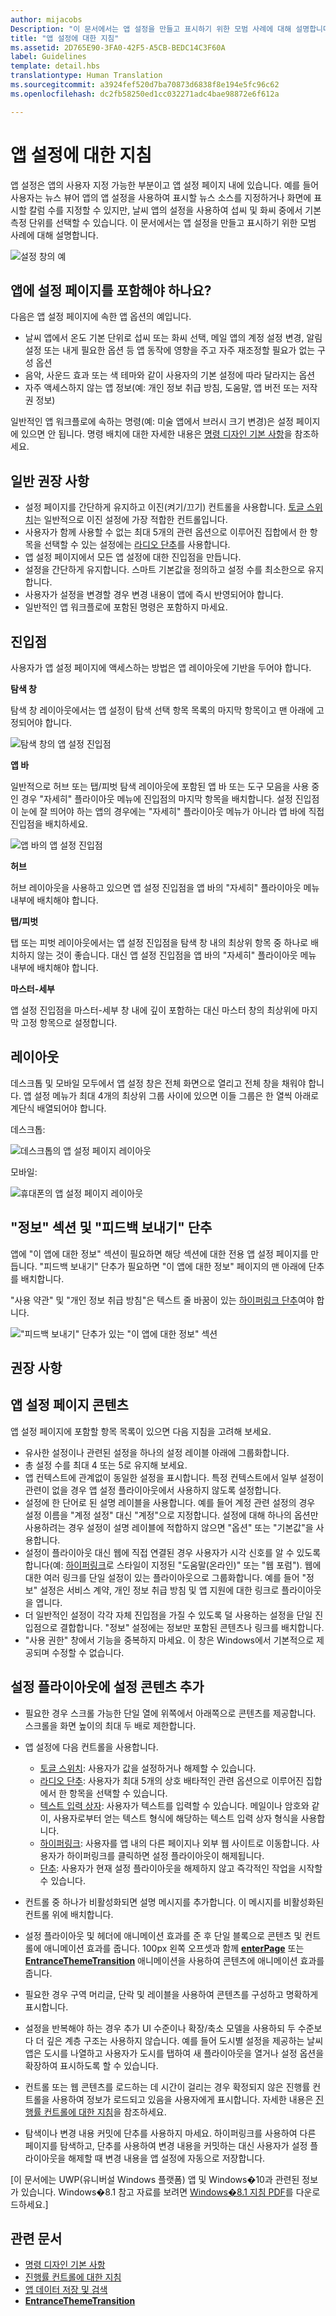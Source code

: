 ```yaml
---
author: mijacobs
Description: "이 문서에서는 앱 설정을 만들고 표시하기 위한 모범 사례에 대해 설명합니다."
title: "앱 설정에 대한 지침"
ms.assetid: 2D765E90-3FA0-42F5-A5CB-BEDC14C3F60A
label: Guidelines
template: detail.hbs
translationtype: Human Translation
ms.sourcegitcommit: a3924fef520d7ba70873d6838f8e194e5fc96c62
ms.openlocfilehash: dc2fb58250ed1cc032271adc4bae98872e6f612a

---
```



# <a name="guidelines-for-app-settings"></a>앱 설정에 대한 지침

앱 설정은 앱의 사용자 지정 가능한 부분이고 앱 설정 페이지 내에 있습니다. 예를 들어 사용자는 뉴스 뷰어 앱의 앱 설정을 사용하여 표시할 뉴스 소스를 지정하거나 화면에 표시할 칼럼 수를 지정할 수 있지만, 날씨 앱의 설정을 사용하여 섭씨 및 화씨 중에서 기본 측정 단위를 선택할 수 있습니다. 이 문서에서는 앱 설정을 만들고 표시하기 위한 모범 사례에 대해 설명합니다.

![설정 창의 예](images/app-settings.png)

## <a name="should-i-include-a-settings-page-in-my-app"></a>앱에 설정 페이지를 포함해야 하나요?

다음은 앱 설정 페이지에 속한 앱 옵션의 예입니다. 

-   날씨 앱에서 온도 기본 단위로 섭씨 또는 화씨 선택, 메일 앱의 계정 설정 변경, 알림 설정 또는 내게 필요한 옵션 등 앱 동작에 영향을 주고 자주 재조정할 필요가 없는 구성 옵션
-   음악, 사운드 효과 또는 색 테마와 같이 사용자의 기본 설정에 따라 달라지는 옵션
-   자주 액세스하지 않는 앱 정보(예: 개인 정보 취급 방침, 도움말, 앱 버전 또는 저작권 정보)

일반적인 앱 워크플로에 속하는 명령(예: 미술 앱에서 브러시 크기 변경)은 설정 페이지에 있으면 안 됩니다. 명령 배치에 대한 자세한 내용은 [명령 디자인 기본 사항](https://msdn.microsoft.com/library/windows/apps/dn958433)을 참조하세요.

## <a name="general-recommendations"></a>일반 권장 사항


-   설정 페이지를 간단하게 유지하고 이진(켜기/끄기) 컨트롤을 사용합니다. [토글 스위치](../controls-and-patterns/toggles.md)는 일반적으로 이진 설정에 가장 적합한 컨트롤입니다.
-   사용자가 함께 사용할 수 없는 최대 5개의 관련 옵션으로 이루어진 집합에서 한 항목을 선택할 수 있는 설정에는 [라디오 단추](../controls-and-patterns/radio-button.md)를 사용합니다.
-   앱 설정 페이지에서 모든 앱 설정에 대한 진입점을 만듭니다.
-   설정을 간단하게 유지합니다. 스마트 기본값을 정의하고 설정 수를 최소한으로 유지합니다.
-   사용자가 설정을 변경할 경우 변경 내용이 앱에 즉시 반영되어야 합니다.
-   일반적인 앱 워크플로에 포함된 명령은 포함하지 마세요.

## <a name="entry-point"></a>진입점


사용자가 앱 설정 페이지에 액세스하는 방법은 앱 레이아웃에 기반을 두어야 합니다.

**탐색 창**

탐색 창 레이아웃에서는 앱 설정이 탐색 선택 항목 목록의 마지막 항목이고 맨 아래에 고정되어야 합니다.

![탐색 창의 앱 설정 진입점](images/appsettings-entrypoint-navpane.png)

**앱 바**

일반적으로 허브 또는 탭/피벗 탐색 레이아웃에 포함된 앱 바 또는 도구 모음을 사용 중인 경우 "자세히" 플라이아웃 메뉴에 진입점의 마지막 항목을 배치합니다. 설정 진입점이 눈에 잘 띄어야 하는 앱의 경우에는 "자세히" 플라이아웃 메뉴가 아니라 앱 바에 직접 진입점을 배치하세요.

![앱 바의 앱 설정 진입점](images/appsettings-entrypoint-tabs.png)

**허브**

허브 레이아웃을 사용하고 있으면 앱 설정 진입점을 앱 바의 "자세히" 플라이아웃 메뉴 내부에 배치해야 합니다.

**탭/피벗**

탭 또는 피벗 레이아웃에서는 앱 설정 진입점을 탐색 창 내의 최상위 항목 중 하나로 배치하지 않는 것이 좋습니다. 대신 앱 설정 진입점을 앱 바의 "자세히" 플라이아웃 메뉴 내부에 배치해야 합니다.

**마스터-세부**

앱 설정 진입점을 마스터-세부 창 내에 깊이 포함하는 대신 마스터 창의 최상위에 마지막 고정 항목으로 설정합니다.

## <a name="layout"></a>레이아웃


데스크톱 및 모바일 모두에서 앱 설정 창은 전체 화면으로 열리고 전체 창을 채워야 합니다. 앱 설정 메뉴가 최대 4개의 최상위 그룹 사이에 있으면 이들 그룹은 한 열씩 아래로 계단식 배열되어야 합니다.

데스크톱:

![데스크톱의 앱 설정 페이지 레이아웃](images/appsettings-layout-navpane-desktop.png)

모바일:

![휴대폰의 앱 설정 페이지 레이아웃](images/appsettings-layout-navpane-mobile.png)

## <a name="about-section-and-give-feedback-button"></a>"정보" 섹션 및 "피드백 보내기" 단추


앱에 "이 앱에 대한 정보" 섹션이 필요하면 해당 섹션에 대한 전용 앱 설정 페이지를 만듭니다. "피드백 보내기" 단추가 필요하면 "이 앱에 대한 정보" 페이지의 맨 아래에 단추를 배치합니다.

"사용 약관" 및 "개인 정보 취급 방침"은 텍스트 줄 바꿈이 있는 [하이퍼링크 단추](../controls-and-patterns/hyperlinks.md)여야 합니다.

!["피드백 보내기" 단추가 있는 "이 앱에 대한 정보" 섹션](images/appsettings-about.png)

## <a name="recommendations"></a>권장 사항


## <a name="app-settings-page-content"></a>앱 설정 페이지 콘텐츠


앱 설정 페이지에 포함할 항목 목록이 있으면 다음 지침을 고려해 보세요.

-   유사한 설정이나 관련된 설정을 하나의 설정 레이블 아래에 그룹화합니다.
-   총 설정 수를 최대 4 또는 5로 유지해 보세요.
-   앱 컨텍스트에 관계없이 동일한 설정을 표시합니다. 특정 컨텍스트에서 일부 설정이 관련이 없을 경우 앱 설정 플라이아웃에서 사용하지 않도록 설정합니다.
-   설정에 한 단어로 된 설명 레이블을 사용합니다. 예를 들어 계정 관련 설정의 경우 설정 이름을 "계정 설정" 대신 "계정"으로 지정합니다. 설정에 대해 하나의 옵션만 사용하려는 경우 설정이 설명 레이블에 적합하지 않으면 "옵션" 또는 "기본값"을 사용합니다.
-   설정이 플라이아웃 대신 웹에 직접 연결된 경우 사용자가 시각 신호를 알 수 있도록 합니다(예: [하이퍼링크](../controls-and-patterns/hyperlinks.md)로 스타일이 지정된 "도움말(온라인)" 또는 "웹 포럼"). 웹에 대한 여러 링크를 단일 설정이 있는 플라이아웃으로 그룹화합니다. 예를 들어 "정보" 설정은 서비스 계약, 개인 정보 취급 방침 및 앱 지원에 대한 링크로 플라이아웃을 엽니다.
-   더 일반적인 설정이 각각 자체 진입점을 가질 수 있도록 덜 사용하는 설정을 단일 진입점으로 결합합니다. "정보" 설정에는 정보만 포함된 콘텐츠나 링크를 배치합니다.
-   "사용 권한" 창에서 기능을 중복하지 마세요. 이 창은 Windows에서 기본적으로 제공되며 수정할 수 없습니다.

##  <a name="add-settings-content-to-settings-flyouts"></a>설정 플라이아웃에 설정 콘텐츠 추가


-   필요한 경우 스크롤 가능한 단일 열에 위쪽에서 아래쪽으로 콘텐츠를 제공합니다. 스크롤을 화면 높이의 최대 두 배로 제한합니다.
-   앱 설정에 다음 컨트롤을 사용합니다.

    -   [토글 스위치](../controls-and-patterns/toggles.md): 사용자가 값을 설정하거나 해제할 수 있습니다.
    -   [라디오 단추](../controls-and-patterns/radio-button.md): 사용자가 최대 5개의 상호 배타적인 관련 옵션으로 이루어진 집합에서 한 항목을 선택할 수 있습니다.
    -   [텍스트 입력 상자](../controls-and-patterns/text-block.md): 사용자가 텍스트를 입력할 수 있습니다. 메일이나 암호와 같이, 사용자로부터 얻는 텍스트 형식에 해당하는 텍스트 입력 상자 형식을 사용합니다.
    -   [하이퍼링크](../controls-and-patterns/hyperlinks.md): 사용자를 앱 내의 다른 페이지나 외부 웹 사이트로 이동합니다. 사용자가 하이퍼링크를 클릭하면 설정 플라이아웃이 해제됩니다.
    -   [단추](../controls-and-patterns/buttons.md): 사용자가 현재 설정 플라이아웃을 해제하지 않고 즉각적인 작업을 시작할 수 있습니다.
-   컨트롤 중 하나가 비활성화되면 설명 메시지를 추가합니다. 이 메시지를 비활성화된 컨트롤 위에 배치합니다.
-   설정 플라이아웃 및 헤더에 애니메이션 효과를 준 후 단일 블록으로 콘텐츠 및 컨트롤에 애니메이션 효과를 줍니다. 100px 왼쪽 오프셋과 함께 [**enterPage**](https://msdn.microsoft.com/library/windows/apps/br212672) 또는 [**EntranceThemeTransition**](https://msdn.microsoft.com/library/windows/apps/br210288) 애니메이션을 사용하여 콘텐츠에 애니메이션 효과를 줍니다.
-   필요한 경우 구역 머리글, 단락 및 레이블을 사용하여 콘텐츠를 구성하고 명확하게 표시합니다.
-   설정을 반복해야 하는 경우 추가 UI 수준이나 확장/축소 모델을 사용하되 두 수준보다 더 깊은 계층 구조는 사용하지 않습니다. 예를 들어 도시별 설정을 제공하는 날씨 앱은 도시를 나열하고 사용자가 도시를 탭하여 새 플라이아웃을 열거나 설정 옵션을 확장하여 표시하도록 할 수 있습니다.
-   컨트롤 또는 웹 콘텐츠를 로드하는 데 시간이 걸리는 경우 확정되지 않은 진행률 컨트롤을 사용하여 정보가 로드되고 있음을 사용자에게 표시합니다. 자세한 내용은 [진행률 컨트롤에 대한 지침](https://msdn.microsoft.com/library/windows/apps/hh465469)을 참조하세요.
-   탐색이나 변경 내용 커밋에 단추를 사용하지 마세요. 하이퍼링크를 사용하여 다른 페이지를 탐색하고, 단추를 사용하여 변경 내용을 커밋하는 대신 사용자가 설정 플라이아웃을 해제할 때 변경 내용을 앱 설정에 자동으로 저장합니다.

\[이 문서에는 UWP(유니버설 Windows 플랫폼) 앱 및 Windows�10과 관련된 정보가 있습니다. Windows�8.1 참고 자료를 보려면 [Windows�8.1 지침 PDF](https://go.microsoft.com/fwlink/p/?linkid=258743)를 다운로드하세요.\]

## <a name="related-articles"></a>관련 문서

* [명령 디자인 기본 사항](https://msdn.microsoft.com/library/windows/apps/dn958433)
* [진행률 컨트롤에 대한 지침](https://msdn.microsoft.com/library/windows/apps/hh465469)
* [앱 데이터 저장 및 검색](https://msdn.microsoft.com/library/windows/apps/mt299098)
* [**EntranceThemeTransition**](https://msdn.microsoft.com/library/windows/apps/br210288)




<!--HONumber=Dec16_HO2-->



